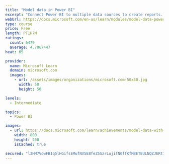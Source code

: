```yaml
---
title: "Model data in Power BI"
excerpt: "Connect Power BI to multiple data sources to create reports. Define the relationship between your data sources."
webUrl: https://docs.microsoft.com/en-us/learn/modules/model-data-power-bi/
type: course
price: Free
length: PT1H7M
ratings:
  count: 6479
  average: 4.7067447
heat: 65

provider:
  name: Microsoft Learn
  domain: microsoft.com
  images:
    - url: /assets/images/organizations/microsoft.com-50x50.jpg
      width: 50
      height: 50

levels:
  - Intermediate

topics:
  - Power BI

images:
  - url: https://docs.microsoft.com/learn/achievements/model-data-with-power-bi-desktop-social.png
    width: 800
    height: 400
    isCached: true

secured: "l3HM7VowFB1q5lHGifsEMufNV5E8feZ5SzrLujifN0ffKfM8ETEULNQZJERt74k14+3Wvh2nPAFUhpVDPnW00VFYwUtwqcTHkpZ2g8yaDubBr7WQmhGdX+AgjHsxDlrnPHq0YFTPjDOpgoIqQ3DOvGYJvgcQHWW9Dn4zJrHleEBBbA4oXZI+jFvHFwmkdhqq2J2Ur4de5t3+eJYnA/pUbvFlfgZ5eYdKWX1tryp0+Vx4LuPlb7wAg5+e5UfVVyo/awfrqpSttySQpUo3X46H8sxzSe5OhQhraXazK9yDTqWlqnSvcgeupfHFkQMD9hq7teKth3WiPWIopWuDYHW4Pgi3vQHihPngn1/7NuvcjftWwxCJxWG2+GW+vrJFmLkjH5VOrjFWCbH/daWEDWO3QaOAn/fDhK4cPE9lfiEPBGQ=;yctI/twJJgRQtl7vqqfKvQ=="
---
```


